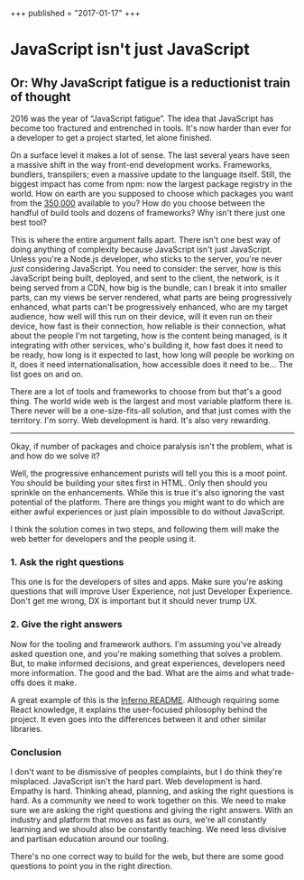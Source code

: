 +++
published = "2017-01-17"
+++

# JavaScript isn't just JavaScript

## Or: Why JavaScript fatigue is a reductionist train of thought

2016 was the year of “JavaScript fatigue”. The idea that JavaScript has become
too fractured and entrenched in tools. It's now harder than ever for a developer
to get a project started, let alone finished.

On a surface level it makes a lot of sense. The last several years have seen a
massive shift in the way front-end development works. Frameworks, bundlers,
transpilers; even a massive update to the language itself. Still, the biggest
impact has come from npm: now the largest package registry in the world. How on
earth are you supposed to choose which packages you want from the
[350,000](https://www.linux.com/news/event/Nodejs/2016/state-union-npm)
available to you? How do you choose between the handful of build tools and
dozens of frameworks? Why isn't there just one best tool?

This is where the entire argument falls apart. There isn't one best way of doing
anything of complexity because JavaScript isn't just JavaScript. Unless you're a
Node.js developer, who sticks to the server, you're never *just* considering
JavaScript. You need to consider: the server, how is this JavaScript being
built, deployed, and sent to the client, the network, is it being served from a
CDN, how big is the bundle, can I break it into smaller parts, can my views be
server rendered, what parts are being progressively enhanced, what parts can't
be progressively enhanced, who are my target audience, how well will this run on
their device, will it even run on their device, how fast is their connection,
how reliable is their connection, what about the people I'm not targeting, how
is the content being managed, is it integrating with other services, who's
building it, how fast does it need to be ready, how long is it expected to last,
how long will people be working on it, does it need internationalisation, how
accessible does it need to be… The list goes on and on.

There are a lot of tools and frameworks to choose from but that's a good thing.
The world wide web is the largest and most variable platform there is. There
never will be a one-size-fits-all solution, and that just comes with the
territory. I'm sorry. Web development is hard. It's also very rewarding.

*****

Okay, if number of packages and choice paralysis isn't the problem, what is and
how do we solve it?

Well, the progressive enhancement purists will tell you this is a moot point.
You should be building your sites first in HTML. Only then should you sprinkle
on the enhancements. While this is true it's also ignoring the vast potential of
the platform. There are things you might want to do which are either awful
experiences or just plain impossible to do without JavaScript.

I think the solution comes in two steps, and following them will make the web
better for developers and the people using it.

### 1. Ask the right questions

This one is for the developers of sites and apps. Make sure you're asking
questions that will improve User Experience, not just Developer Experience.
Don't get me wrong, DX is important but it should never trump UX.

### 2. Give the right answers

Now for the tooling and framework authors. I'm assuming you've already asked
question one, and you're making something that solves a problem. But, to make
informed decisions, and great experiences, developers need more information. The
good and the bad. What are the aims and what trade-offs does it make.

A great example of this is the [Inferno
README](https://github.com/infernojs/inferno/blob/master/README.md). Although
requiring some React knowledge, it explains the user-focused philosophy behind
the project. It even goes into the differences between it and other similar
libraries.

### Conclusion

I don't want to be dismissive of peoples complaints, but I do think they're
misplaced. JavaScript isn't the hard part. Web development is hard. Empathy is
hard. Thinking ahead, planning, and asking the right questions is hard. As a
community we need to work together on this. We need to make sure we are asking
the right questions and giving the right answers. With an industry and platform
that moves as fast as ours, we're all constantly learning and we should also be
constantly teaching. We need less divisive and partisan education around our
tooling.

There's no one correct way to build for the web, but there are some good
questions to point you in the right direction.
